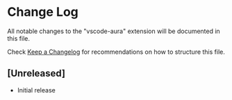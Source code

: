 # Change Log

All notable changes to the "vscode-aura" extension will be documented in this file.

Check [Keep a Changelog](http://keepachangelog.com/) for recommendations on how to structure this file.

## [Unreleased]

- Initial release